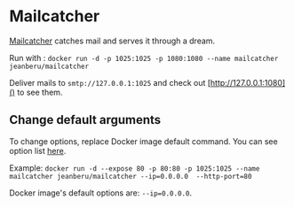 # Mailcatcher

[Mailcatcher](http://mailcatcher.me) catches mail and serves it through a dream.

Run with : `docker run -d -p 1025:1025 -p 1080:1080 --name mailcatcher jeanberu/mailcatcher`

Deliver mails to `smtp://127.0.0.1:1025` and check out [http://127.0.0.1:1080]() to see them.

## Change default arguments

To change options, replace Docker image default command. You can see option list
[here](https://github.com/sj26/mailcatcher#command-line-options).

Example: `docker run -d --expose 80 -p 80:80 -p 1025:1025 --name mailcatcher jeanberu/mailcatcher --ip=0.0.0.0 
--http-port=80`

Docker image's default options are: `--ip=0.0.0.0`.

